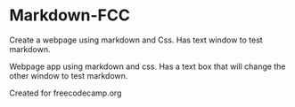 # Markdown-FCC
Create a webpage using markdown and Css. Has text window to test markdown.


Webpage app using markdown and css. Has a text box that will change the other window to test markdown.

Created for freecodecamp.org
